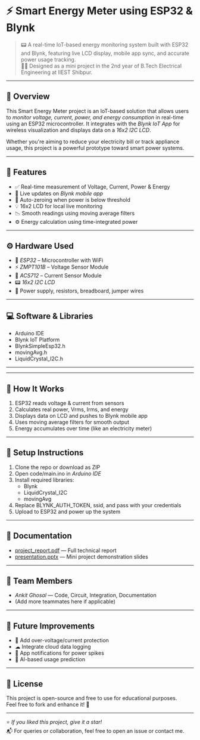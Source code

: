 # ⚡ Smart Energy Meter using ESP32 & Blynk

> 📟 A real-time IoT-based energy monitoring system built with ESP32 and Blynk, featuring live LCD display, mobile app sync, and accurate power usage tracking.  
> 👨‍💻 Designed as a mini project in the 2nd year of B.Tech Electrical Engineering at IIEST Shibpur.

---

## 📌 Overview

This Smart Energy Meter project is an IoT-based solution that allows users to *monitor voltage, current, power, and energy consumption* in real-time using an ESP32 microcontroller. It integrates with the *Blynk IoT App* for wireless visualization and displays data on a *16x2 I2C LCD*.

Whether you're aiming to reduce your electricity bill or track appliance usage, this project is a powerful prototype toward smart power systems.

---

## 🎯 Features

- ✅ Real-time measurement of Voltage, Current, Power & Energy
- 📲 Live updates on *Blynk mobile app*
- 🔌 Auto-zeroing when power is below threshold
- 💡 16x2 LCD for local live monitoring
- 📉 Smooth readings using moving average filters
- ⚙ Energy calculation using time-integrated power

---

## ⚙ Hardware Used

- 🧠 *ESP32* – Microcontroller with WiFi
- ⚡ *ZMPT101B* – Voltage Sensor Module
- 🔌 *ACS712* – Current Sensor Module
- 📟 *16x2 I2C LCD*
- 🔋 Power supply, resistors, breadboard, jumper wires

---

## 💻 Software & Libraries

- Arduino IDE
- Blynk IoT Platform
- BlynkSimpleEsp32.h
- movingAvg.h
- LiquidCrystal_I2C.h

---

---

## 🚀 How It Works

1. ESP32 reads voltage & current from sensors
2. Calculates real power, Vrms, Irms, and energy
3. Displays data on LCD and pushes to Blynk mobile app
4. Uses moving average filters for smooth output
5. Energy accumulates over time (like an electricity meter)

---

## 🔧 Setup Instructions

1. Clone the repo or download as ZIP
2. Open code/main.ino in *Arduino IDE*
3. Install required libraries:
    - Blynk
    - LiquidCrystal_I2C
    - movingAvg
4. Replace BLYNK_AUTH_TOKEN, ssid, and pass with your credentials
5. Upload to ESP32 and power up the system

---

## 📑 Documentation

- [project_report.pdf](./project_report.pdf) — Full technical report
- [presentation.pptx](./presentation.pptx) — Mini project demonstration slides

---

## 👥 Team Members

- *Ankit Ghosal* — Code, Circuit, Integration, Documentation  
- (Add more teammates here if applicable)

---

## 🏁 Future Improvements

- 🔋 Add over-voltage/current protection
- ☁ Integrate cloud data logging
- 📲 App notifications for power spikes
- 🧠 AI-based usage prediction

---

## 🧾 License

This project is open-source and free to use for educational purposes.  
Feel free to fork and enhance it! 🌱

---

⭐ *If you liked this project, give it a star!*  
📬 For queries or collaboration, feel free to open an issue or contact me.